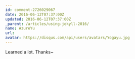 ```yaml
---
id: comment-2726029067
date: 2016-06-12T07:37:00Z
updated: 2016-06-12T07:37:00Z
_parent: /articles/using-jekyll-2016/
name: AzureYu
url:
avatar: https://disqus.com/api/users/avatars/Yogayu.jpg
---
```


Learned a lot. Thanks~
